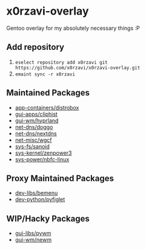# x0rzavi-overlay
Gentoo overlay for my absolutely necessary things :P

## Add repository
1. ```eselect repository add x0rzavi git https://github.com/x0rzavi/x0rzavi-overlay.git```
2. ```emaint sync -r x0rzavi```

## Maintained Packages
- [app-containers/distrobox](https://github.com/89luca89/distrobox)
- [gui-apps/cliphist](https://github.com/sentriz/cliphist)
- [gui-wm/hyprland](https://github.com/hyprwm/Hyprland)
- [net-dns/doggo](https://github.com/mr-karan/doggo)
- [net-dns/nextdns](https://github.com/nextdns/nextdns)
- [net-misc/wgcf](https://github.com/ViRb3/wgcf)
- [sys-fs/sanoid](https://github.com/jimsalterjrs/sanoid)
- [sys-kernel/zenpower3](https://git.exozy.me/Ta180m/zenpower3)
- [sys-power/nbfc-linux](https://github.com/nbfc-linux/nbfc-linux)

## Proxy Maintained Packages
- [dev-libs/bemenu](https://github.com/Cloudef/bemenu)
- [dev-python/pyfiglet](https://pypi.org/project/pyfiglet)

## WIP/Hacky Packages
- [gui-libs/pywm](https://github.com/jbuchermn/pywm)
- [gui-wm/newm](https://github.com/jbuchermn/newm)
